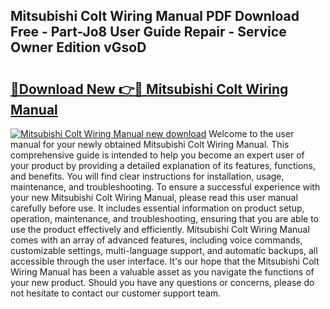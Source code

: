## Mitsubishi Colt Wiring Manual PDF Download Free - Part-Jo8 User Guide Repair - Service Owner Edition vGsoD

# <h2><a href="http://bc60408.oget.top/?id=Mitsubishi+Colt+Wiring+Manual">🔗Download New 👉🔴 Mitsubishi Colt Wiring Manual</a></h2>

[![Mitsubishi Colt Wiring Manual new download](https://i.imgur.com/5g1atiW.png)](http://bc60408.oget.top/?id=Mitsubishi+Colt+Wiring+Manual)
Welcome to the user manual for your newly obtained Mitsubishi Colt Wiring Manual. This comprehensive guide is intended to help you become an expert user of your product by providing a detailed explanation of its features, functions, and benefits. You will find clear instructions for installation, usage, maintenance, and troubleshooting. To ensure a successful experience with your new Mitsubishi Colt Wiring Manual, please read this user manual carefully before use. It includes essential information on product setup, operation, maintenance, and troubleshooting, ensuring that you are able to use the product effectively and efficiently. Mitsubishi Colt Wiring Manual comes with an array of advanced features, including voice commands, customizable settings, multi-language support, and automatic backups, all accessible through the user interface. It's our hope that the Mitsubishi Colt Wiring Manual has been a valuable asset as you navigate the functions of your new product. Should you have any questions or concerns, please do not hesitate to contact our customer support team.
